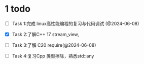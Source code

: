 # 1 todo
- [ ] Task 1:完成 linux高性能编程的复习与代码调试 (@2024-06-08)

- [x] Task 2:了解C++ 17 stream_view,
- [ ] Task 3:了解 C20 require(@2024-06-08)

- [ ] Task 4:复习Cpp 类型擦除，熟悉std::any

